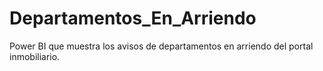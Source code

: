 # Departamentos_En_Arriendo
Power BI que muestra los avisos de departamentos en arriendo del portal inmobiliario.

